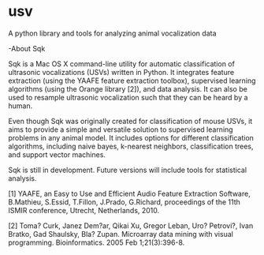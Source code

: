 usv
===

A python library and tools for analyzing animal vocalization data

-About Sqk

Sqk is a Mac OS X command-line utility for automatic classification of ultrasonic vocalizations (USVs) written in Python. It integrates feature extraction (using the YAAFE feature extraction toolbox), supervised learning algorithms (using the Orange library [2]), and data analysis. It can also be used to resample ultrasonic vocalization such that they can be heard by a human.

Even though Sqk was originally created for classification of mouse USVs, it aims to provide a simple and versatile solution to supervised learning problems in any animal model. It includes options for different classification algorithms, including naive bayes, k-nearest neighbors, classification trees, and support vector machines.

Sqk is still in development. Future versions will include tools for statistical analysis.

[1] YAAFE, an Easy to Use and Efficient Audio Feature Extraction Software, B.Mathieu, S.Essid, T.Fillon, J.Prado, G.Richard, proceedings of the 11th ISMIR conference, Utrecht, Netherlands, 2010.

[2] Toma? Curk, Janez Dem?ar, Qikai Xu, Gregor Leban, Uro? Petrovi?, Ivan Bratko, Gad Shaulsky, Bla? Zupan. Microarray data mining with visual programming. Bioinformatics. 2005 Feb 1;21(3):396-8.